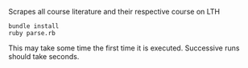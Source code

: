 Scrapes all course literature and their respective course on LTH

    bundle install
    ruby parse.rb
    
This may take some time the first time it is executed. Successive runs should take seconds.
